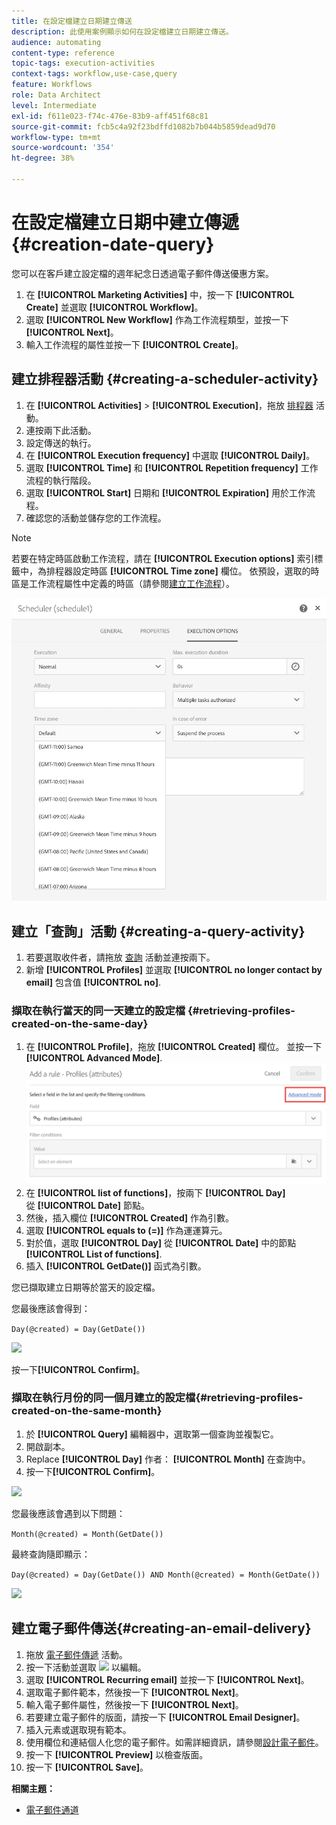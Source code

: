 ```yaml
---
title: 在設定檔建立日期建立傳送
description: 此使用案例顯示如何在設定檔建立日期建立傳送。
audience: automating
content-type: reference
topic-tags: execution-activities
context-tags: workflow,use-case,query
feature: Workflows
role: Data Architect
level: Intermediate
exl-id: f611e023-f74c-476e-83b9-aff451f68c81
source-git-commit: fcb5c4a92f23bdffd1082b7b044b5859dead9d70
workflow-type: tm+mt
source-wordcount: '354'
ht-degree: 38%

---
```


# 在設定檔建立日期中建立傳遞 {#creation-date-query}

您可以在客戶建立設定檔的週年紀念日透過電子郵件傳送優惠方案。

1. 在 **[!UICONTROL Marketing Activities]** 中，按一下 **[!UICONTROL Create]** 並選取 **[!UICONTROL Workflow]**。
1. 選取 **[!UICONTROL New Workflow]** 作為工作流程類型，並按一下 **[!UICONTROL Next]**。
1. 輸入工作流程的屬性並按一下 **[!UICONTROL Create]**。

## 建立排程器活動 {#creating-a-scheduler-activity}

1. 在 **[!UICONTROL Activities]** > **[!UICONTROL Execution]**，拖放 [排程器](../../automating/using/scheduler.md) 活動。
1. 連按兩下此活動。
1. 設定傳送的執行。
1. 在 **[!UICONTROL Execution frequency]** 中選取 **[!UICONTROL Daily]**。
1. 選取 **[!UICONTROL Time]** 和 **[!UICONTROL Repetition frequency]** 工作流程的執行階段。
1. 選取 **[!UICONTROL Start]** 日期和 **[!UICONTROL Expiration]** 用於工作流程。
1. 確認您的活動並儲存您的工作流程。

>[!NOTE]
>
>若要在特定時區啟動工作流程，請在 **[!UICONTROL Execution options]** 索引標籤中，為排程器設定時區 **[!UICONTROL Time zone]** 欄位。 依預設，選取的時區是工作流程屬性中定義的時區（請參閱[建立工作流程](../../automating/using/building-a-workflow.md)）。

![](assets/time_zone.png)

## 建立「查詢」活動 {#creating-a-query-activity}

1. 若要選取收件者，請拖放 [查詢](../../automating/using/query.md) 活動並連按兩下。
1. 新增 **[!UICONTROL Profiles]** 並選取 **[!UICONTROL no longer contact by email]** 包含值 **[!UICONTROL no]**.

### 擷取在執行當天的同一天建立的設定檔 {#retrieving-profiles-created-on-the-same-day}

1. 在 **[!UICONTROL Profile]**，拖放 **[!UICONTROL Created]** 欄位。 並按一下 **[!UICONTROL Advanced Mode]**.
   ![](assets/advanced_mode.png)
1. 在 **[!UICONTROL list of functions]**，按兩下 **[!UICONTROL Day]** 從 **[!UICONTROL Date]** 節點。
1. 然後，插入欄位 **[!UICONTROL Created]** 作為引數。
1. 選取 **[!UICONTROL equals to (=)]** 作為運運算元。
1. 對於值，選取 **[!UICONTROL Day]** 從 **[!UICONTROL Date]** 中的節點 **[!UICONTROL List of functions]**.
1. 插入 **[!UICONTROL GetDate()]** 函式為引數。

您已擷取建立日期等於當天的設定檔。

您最後應該會得到：

```Day(@created) = Day(GetDate())```

![](assets/day_creation_query.png)

按一下&#x200B;**[!UICONTROL Confirm]**。

### 擷取在執行月份的同一個月建立的設定檔{#retrieving-profiles-created-on-the-same-month}

1. 於 **[!UICONTROL Query]** 編輯器中，選取第一個查詢並複製它。
1. 開啟副本。
1. Replace **[!UICONTROL Day]** 作者： **[!UICONTROL Month]** 在查詢中。
1. 按一下&#x200B;**[!UICONTROL Confirm]**。

![](assets/month_rule.png)

您最後應該會遇到以下問題：

``` Month(@created) = Month(GetDate()) ```

最終查詢隨即顯示：

```Day(@created) = Day(GetDate()) AND Month(@created) = Month(GetDate())```

![](assets/expression_editor_1.png)

## 建立電子郵件傳送{#creating-an-email-delivery}

1. 拖放 [電子郵件傳遞](../../automating/using/email-delivery.md) 活動。
1. 按一下活動並選取 ![](assets/edit_darkgrey-24px.png) 以編輯。
1. 選取 **[!UICONTROL Recurring email]** 並按一下 **[!UICONTROL Next]**。
1. 選取電子郵件範本，然後按一下 **[!UICONTROL Next]**。
1. 輸入電子郵件屬性，然後按一下 **[!UICONTROL Next]**。
1. 若要建立電子郵件的版面，請按一下 **[!UICONTROL Email Designer]**。
1. 插入元素或選取現有範本。
1. 使用欄位和連結個人化您的電子郵件。如需詳細資訊，請參閱[設計電子郵件](../../designing/using/designing-from-scratch.md#designing-an-email-content-from-scratch)。
1. 按一下 **[!UICONTROL Preview]** 以檢查版面。
1. 按一下 **[!UICONTROL Save]**。

**相關主題：**

* [電子郵件通道](../../channels/using/creating-an-email.md)
